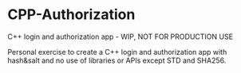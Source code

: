 # CPP-Authorization
C++ login and authorization app - WIP, NOT FOR PRODUCTION USE

Personal exercise to create a C++ login and authorization app with hash&salt and no use of libraries or APIs except STD and SHA256.
